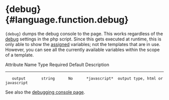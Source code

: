 {debug} {#language.function.debug}
=======

`{debug}` dumps the debug console to the page. This works regardless of
the [debug](#chapter.debugging.console) settings in the php script.
Since this gets executed at runtime, this is only able to show the
[assigned](#api.assign) variables; not the templates that are in use.
However, you can see all the currently available variables within the
scope of a template.

   Attribute Name    Type    Required     Default     Description
  ---------------- -------- ---------- -------------- ---------------------------------
       output       string      No      *javascript*  output type, html or javascript

See also the [debugging console page](#chapter.debugging.console).
